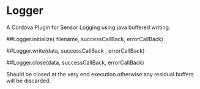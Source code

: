 # Logger
A Cordova Plugin for Sensor Logging using java buffered writing.

##Logger.initialize( filename, successCallBack, errorCallBack)

##Logger.write(data, successCallBack , errorCallBack)

##Logger.close(data, successCallBack, errorCallBack)


Should be closed at the very end execution otherwise any residual buffers will be discarded.